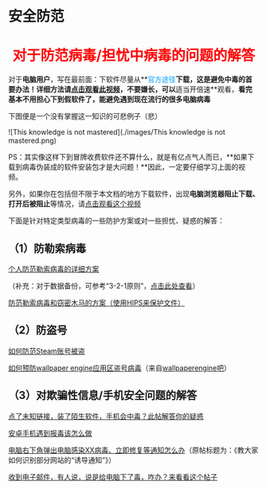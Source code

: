 # 安全防范



# **<span style="color:red; font-weight: bold; text-align: center; display: block;">对于防范病毒/担忧中病毒的问题的解答</span>**

对于**电脑用户**，写在最前面：下软件尽量从**<span style="color: #00A3F5;">官方途径</span>**下载，这是避免中毒的首要办法！**详细方法请[点击观看此视频](https://qr10.cn/AtDGpJ)**，不要嫌长，可以**适当开倍速**观看，**看完基本不用担心下到假软件了，能避免遇到现在流行的很多电脑病毒**

下图便是一个没有掌握这一知识的可悲例子（悲）

![This knowledge is not mastered](./images/This knowledge is not mastered.png)

PS：其实像这样下到冒牌收费软件还不算什么，就是有亿点气人而已，**如果下载到病毒伪装成的软件安装包才是大问题！**因此，一定要仔细学习上面的视频。

另外，如果你在包括但不限于本文档的地方下载软件，出现**电脑浏览器阻止下载、打开后被阻止**等情况，请[点击观看这个视频](https://www.bilibili.com/video/BV1bt4y1L7dw)

下面是针对特定类型病毒的一些防护方案或对一些担忧、疑惑的解答：

## （1）防勒索病毒

[个人防范勒索病毒的详细方案](https://faq.ravenote.top/prevention/skill/2_ransomware_prevention.html)

（补充：对于数据备份，可参考“3-2-1原则”，[点击此处查看](https://sspai.com/post/39591)）

[防范勒索病毒和窃密木马的方案（使用HIPS来保护文件）](https://www.bilibili.com/video/BV18H4y1C76p/) 

## （2）防盗号

[如何防范Steam账号被盗](https://faq.ravenote.top/prevention/skill/4_steam_prevention.html)

[如何预防wallpaper engine应用区盗号病毒](https://tieba.baidu.com/p/8598453985)（来自[wallpaperengine吧](https://tieba.baidu.com/f?kw=wallpaperengine&ie=utf-8)）

## （3）对欺骗性信息/手机安全问题的解答

[点了未知链接，装了陌生软件，手机会中毒？此帖解答你的疑惑](https://tieba.baidu.com/p/8874309973)

[安卓手机遇到报毒该怎么做](https://faq.ravenote.top/prevention/basic/7_a_gray_android.html)

[电脑右下角弹出电脑感染XX病毒、立即修复等通知怎么办](https://tieba.baidu.com/p/8495219375)（原帖标题为：《教大家如何识别部分网站的“诱导通知”》）

[收到电子邮件，有人说，说是给电脑下了毒，咋办？来看看这个帖子](https://tieba.baidu.com/p/8989356547)